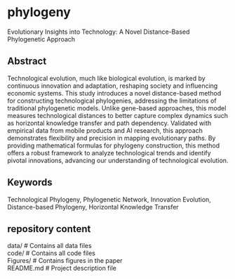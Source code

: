 # phylogeny
Evolutionary Insights into Technology: A Novel Distance-Based Phylogenetic Approach  
## Abstract
Technological evolution, much like biological evolution, is marked by continuous innovation and adaptation, reshaping society and influencing economic systems. This study introduces a novel distance-based method for constructing technological phylogenies, addressing the limitations of traditional phylogenetic models. Unlike gene-based approaches, this model measures technological distances to better capture complex dynamics such as horizontal knowledge transfer and path dependency. Validated with empirical data from mobile products and AI research, this approach demonstrates flexibility and precision in mapping evolutionary paths. By providing mathematical formulas for phylogeny construction, this method offers a robust framework to analyze technological trends and identify pivotal innovations, advancing our understanding of technological evolution.
## Keywords  
Technological Phylogeny, Phylogenetic Network, Innovation Evolution, Distance-based Phylogeny, Horizontal Knowledge Transfer  
## repository content  
  data/ # Contains all data files  
  code/ # Contains all code files  
  Figures/ # Contains figures in the paper  
  README.md # Project description file
